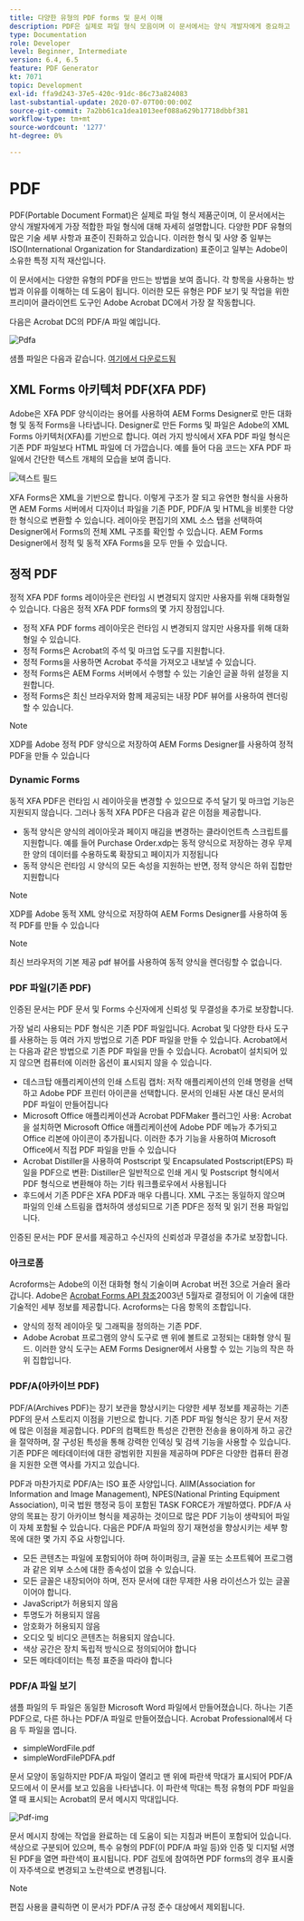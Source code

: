 ```yaml
---
title: 다양한 유형의 PDF forms 및 문서 이해
description: PDF은 실제로 파일 형식 모음이며 이 문서에서는 양식 개발자에게 중요하고 적절한 PDF 유형에 대해 설명합니다.
type: Documentation
role: Developer
level: Beginner, Intermediate
version: 6.4, 6.5
feature: PDF Generator
kt: 7071
topic: Development
exl-id: ffa9d243-37e5-420c-91dc-86c73a824083
last-substantial-update: 2020-07-07T00:00:00Z
source-git-commit: 7a2bb61ca1dea1013eef088a629b17718dbbf381
workflow-type: tm+mt
source-wordcount: '1277'
ht-degree: 0%

---
```


# PDF

PDF(Portable Document Format)은 실제로 파일 형식 제품군이며, 이 문서에서는 양식 개발자에게 가장 적합한 파일 형식에 대해 자세히 설명합니다. 다양한 PDF 유형의 많은 기술 세부 사항과 표준이 진화하고 있습니다. 이러한 형식 및 사양 중 일부는 ISO(International Organization for Standardization) 표준이고 일부는 Adobe이 소유한 특정 지적 재산입니다.

이 문서에서는 다양한 유형의 PDF을 만드는 방법을 보여 줍니다. 각 항목을 사용하는 방법과 이유를 이해하는 데 도움이 됩니다. 이러한 모든 유형은 PDF 보기 및 작업을 위한 프리미어 클라이언트 도구인 Adobe Acrobat DC에서 가장 잘 작동합니다.

다음은 Acrobat DC의 PDF/A 파일 예입니다.

![Pdfa](assets/pdfa-file-in-acrobat.png)

샘플 파일은 다음과 같습니다. [여기에서 다운로드됨](assets/pdf-file-types.zip)

## XML Forms 아키텍처 PDF(XFA PDF)

Adobe은 XFA PDF 양식이라는 용어를 사용하여 AEM Forms Designer로 만든 대화형 및 동적 Forms을 나타냅니다. Designer로 만든 Forms 및 파일은 Adobe의 XML Forms 아키텍처(XFA)를 기반으로 합니다. 여러 가지 방식에서 XFA PDF 파일 형식은 기존 PDF 파일보다 HTML 파일에 더 가깝습니다. 예를 들어 다음 코드는 XFA PDF 파일에서 간단한 텍스트 개체의 모습을 보여 줍니다.

![텍스트 필드](assets/text-field.JPG)

XFA Forms은 XML을 기반으로 합니다. 이렇게 구조가 잘 되고 유연한 형식을 사용하면 AEM Forms 서버에서 디자이너 파일을 기존 PDF, PDF/A 및 HTML을 비롯한 다양한 형식으로 변환할 수 있습니다. 레이아웃 편집기의 XML 소스 탭을 선택하여 Designer에서 Forms의 전체 XML 구조를 확인할 수 있습니다. AEM Forms Designer에서 정적 및 동적 XFA Forms을 모두 만들 수 있습니다.

## 정적 PDF

정적 XFA PDF forms 레이아웃은 런타임 시 변경되지 않지만 사용자를 위해 대화형일 수 있습니다. 다음은 정적 XFA PDF forms의 몇 가지 장점입니다.

* 정적 XFA PDF forms 레이아웃은 런타임 시 변경되지 않지만 사용자를 위해 대화형일 수 있습니다.
* 정적 Forms은 Acrobat의 주석 및 마크업 도구를 지원합니다.
* 정적 Forms을 사용하면 Acrobat 주석을 가져오고 내보낼 수 있습니다.
* 정적 Forms은 AEM Forms 서버에서 수행할 수 있는 기술인 글꼴 하위 설정을 지원합니다.
* 정적 Forms은 최신 브라우저와 함께 제공되는 내장 PDF 뷰어를 사용하여 렌더링할 수 있습니다.

>[!NOTE]
>
> XDP를 Adobe 정적 PDF 양식으로 저장하여 AEM Forms Designer를 사용하여 정적 PDF을 만들 수 있습니다



### Dynamic Forms

동적 XFA PDF은 런타임 시 레이아웃을 변경할 수 있으므로 주석 달기 및 마크업 기능은 지원되지 않습니다. 그러나 동적 XFA PDF은 다음과 같은 이점을 제공합니다.

* 동적 양식은 양식의 레이아웃과 페이지 매김을 변경하는 클라이언트측 스크립트를 지원합니다. 예를 들어 Purchase Order.xdp는 동적 양식으로 저장하는 경우 무제한 양의 데이터를 수용하도록 확장되고 페이지가 지정됩니다
* 동적 양식은 런타임 시 양식의 모든 속성을 지원하는 반면, 정적 양식은 하위 집합만 지원합니다

>[!NOTE]
>
> XDP를 Adobe 동적 XML 양식으로 저장하여 AEM Forms Designer를 사용하여 동적 PDF를 만들 수 있습니다

>[!NOTE]
>
> 최신 브라우저의 기본 제공 pdf 뷰어를 사용하여 동적 양식을 렌더링할 수 없습니다.

### PDF 파일(기존 PDF)

인증된 문서는 PDF 문서 및 Forms 수신자에게 신뢰성 및 무결성을 추가로 보장합니다.

가장 널리 사용되는 PDF 형식은 기존 PDF 파일입니다. Acrobat 및 다양한 타사 도구를 사용하는 등 여러 가지 방법으로 기존 PDF 파일을 만들 수 있습니다. Acrobat에서는 다음과 같은 방법으로 기존 PDF 파일을 만들 수 있습니다. Acrobat이 설치되어 있지 않으면 컴퓨터에 이러한 옵션이 표시되지 않을 수 있습니다.

* 데스크탑 애플리케이션의 인쇄 스트림 캡처: 저작 애플리케이션의 인쇄 명령을 선택하고 Adobe PDF 프린터 아이콘을 선택합니다. 문서의 인쇄된 사본 대신 문서의 PDF 파일이 만들어집니다
* Microsoft Office 애플리케이션과 Acrobat PDFMaker 플러그인 사용: Acrobat을 설치하면 Microsoft Office 애플리케이션에 Adobe PDF 메뉴가 추가되고 Office 리본에 아이콘이 추가됩니다. 이러한 추가 기능을 사용하여 Microsoft Office에서 직접 PDF 파일을 만들 수 있습니다
* Acrobat Distiller을 사용하여 Postscript 및 Encapsulated Postscript(EPS) 파일을 PDF으로 변환: Distiller은 일반적으로 인쇄 게시 및 Postscript 형식에서 PDF 형식으로 변환해야 하는 기타 워크플로우에서 사용됩니다
* 후드에서 기존 PDF은 XFA PDF과 매우 다릅니다. XML 구조는 동일하지 않으며 파일의 인쇄 스트림을 캡처하여 생성되므로 기존 PDF은 정적 및 읽기 전용 파일입니다.

인증된 문서는 PDF 문서를 제공하고 수신자의 신뢰성과 무결성을 추가로 보장합니다.

### 아크로폼

Acroforms는 Adobe의 이전 대화형 형식 기술이며 Acrobat 버전 3으로 거슬러 올라갑니다. Adobe은 [Acrobat Forms API 참조](assets/FormsAPIReference.pdf)2003년 5월자로 결정되어 이 기술에 대한 기술적인 세부 정보를 제공합니다. Acroforms는 다음 항목의 조합입니다.

* 양식의 정적 레이아웃 및 그래픽을 정의하는 기존 PDF.
* Adobe Acrobat 프로그램의 양식 도구로 맨 위에 볼트로 고정되는 대화형 양식 필드. 이러한 양식 도구는 AEM Forms Designer에서 사용할 수 있는 기능의 작은 하위 집합입니다.

### PDF/A(아카이브 PDF)

PDF/A(Archives PDF)는 장기 보관을 향상시키는 다양한 세부 정보를 제공하는 기존 PDF의 문서 스토리지 이점을 기반으로 합니다. 기존 PDF 파일 형식은 장기 문서 저장에 많은 이점을 제공합니다. PDF의 컴팩트한 특성은 간편한 전송을 용이하게 하고 공간을 절약하며, 잘 구성된 특성을 통해 강력한 인덱싱 및 검색 기능을 사용할 수 있습니다. 기존 PDF은 메타데이터에 대한 광범위한 지원을 제공하며 PDF은 다양한 컴퓨터 환경을 지원한 오랜 역사를 가지고 있습니다.

PDF과 마찬가지로 PDF/A는 ISO 표준 사양입니다. AIIM(Association for Information and Image Management), NPES(National Printing Equipment Association), 미국 법원 행정국 등이 포함된 TASK FORCE가 개발하였다. PDF/A 사양의 목표는 장기 아카이브 형식을 제공하는 것이므로 많은 PDF 기능이 생략되어 파일이 자체 포함될 수 있습니다. 다음은 PDF/A 파일의 장기 재현성을 향상시키는 세부 항목에 대한 몇 가지 주요 사항입니다.

* 모든 콘텐츠는 파일에 포함되어야 하며 하이퍼링크, 글꼴 또는 소프트웨어 프로그램과 같은 외부 소스에 대한 종속성이 없을 수 있습니다.
* 모든 글꼴은 내장되어야 하며, 전자 문서에 대한 무제한 사용 라이선스가 있는 글꼴이어야 합니다.
* JavaScript가 허용되지 않음
* 투명도가 허용되지 않음
* 암호화가 허용되지 않음
* 오디오 및 비디오 콘텐츠는 허용되지 않습니다.
* 색상 공간은 장치 독립적 방식으로 정의되어야 합니다
* 모든 메타데이터는 특정 표준을 따라야 합니다

### PDF/A 파일 보기

샘플 파일의 두 파일은 동일한 Microsoft Word 파일에서 만들어졌습니다. 하나는 기존 PDF으로, 다른 하나는 PDF/A 파일로 만들어졌습니다. Acrobat Professional에서 다음 두 파일을 엽니다.

* simpleWordFile.pdf
* simpleWordFilePDFA.pdf

문서 모양이 동일하지만 PDF/A 파일이 열리고 맨 위에 파란색 막대가 표시되어 PDF/A 모드에서 이 문서를 보고 있음을 나타냅니다. 이 파란색 막대는 특정 유형의 PDF 파일을 열 때 표시되는 Acrobat의 문서 메시지 막대입니다.

![Pdf-img](assets/pdfa-message.png)

문서 메시지 창에는 작업을 완료하는 데 도움이 되는 지침과 버튼이 포함되어 있습니다. 색상으로 구분되어 있으며, 특수 유형의 PDF(이 PDF/A 파일 등)와 인증 및 디지털 서명된 PDF을 열면 파란색이 표시됩니다. PDF 검토에 참여하면 PDF forms의 경우 표시줄이 자주색으로 변경되고 노란색으로 변경됩니다.

>[!NOTE]
>
> 편집 사용을 클릭하면 이 문서가 PDF/A 규정 준수 대상에서 제외됩니다.
